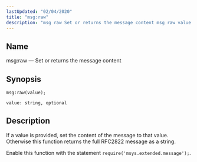 ```yaml
---
lastUpdated: "02/04/2020"
title: "msg:raw"
description: "msg raw Set or returns the message content msg raw value If a value is provided set the content of the message to that value Otherwise this function returns the full RFC 2822 message as a string Enable this function with the statement require msys extended message..."
---
```


<a name="lua.ref.msg_raw"></a> 
## Name

msg:raw — Set or returns the message content

<a name="idp25564368"></a> 
## Synopsis

`msg:raw(value);`

`value: string, optional`<a name="idp25567056"></a> 
## Description

If a value is provided, set the content of the message to that value. Otherwise this function returns the full RFC2822 message as a string.

Enable this function with the statement `require('msys.extended.message');`.